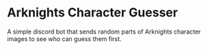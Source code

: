 # Arknights Character Guesser

A simple discord bot that sends random parts of Arknights character images to see
who can guess them first.
